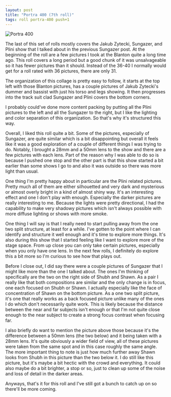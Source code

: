 ```yaml
---
layout: post
title: "Portra 400 (7th roll)"
tags: roll portra-400 push+1
---
```


![Portra 400](/assets/rolls/Portra400-7.jpg)

The last of this set of rolls mostly covers the Jakub Zytecki, Sungazer, and Plini show that I talked about in the previous Sungazer post. At the beginning of the roll are a few pictures I took at the Blanton quite a long time ago. This roll covers a long period but a good chunk of it was unsalvageable so it has fewer pictures than it should. Instead of the 36-40 I normally would get for a roll rated with 36 pictures, there are only 31.

The organization of this collage is pretty easy to follow, it starts at the top left with those Blanton pictures, has a couple pictures of Jakub Zytecki's dummer and bassist with just his torso and legs showing. It then progresses into the track suit clad Sungazer and Plini covers the bottom corners.

I probably could've done more content packing by putting all the Plini pictures to the left and all the Sungazer to the right, but I like the lighting and color separation of this organization. So that's why it's structured this way.

Overall, I liked this roll quite a bit. Some of the pictures, especially of Sungazer, are quite similar which is a bit disappointing but overall it feels like it was a good exploration of a couple of different things I was trying to do. Notably, I brought a 28mm and a 50mm lens to the show and there are a few pictures with each lens. Part of the reason why I was able to do so is because I pushed one stop and the other part is that this show started a bit earlier than some shows I go to and also it was outside so there was more light than usual.

One thing I'm pretty happy about in particular are the Plini related pictures. Pretty much all of them are either silhouetted and very dark and mysterious or almost overly bright in a kind of almost shiny way. It's an interesting effect and one I don't play with enough. Especially the darker pictures are really interesting to me. Because the lights were pretty directional, I had the capability to make very shadowy pictures which isn't always possible with more diffuse lighting or shows with more smoke.

One thing I will say is that I really need to start pulling away from the one two split structure, at least for a while. I've gotten to the point where I can identify and structure it well enough and it's time to explore more things. It's also during this show that I started feeling like I want to explore more of the stage space. From up close you can only take certain pictures, especially when you only have one lens. In the next few rolls, I definitely do explore this a bit more so I'm curious to see how that plays out.

Before I close out, I did say there were a couple pictures of Sungazer that I might like more than the one I talked about. The ones I'm thinking of specifically are the two on the right side of Shubh and Shawn. As a pair I really like that both compositions are similar and the only change is in focus, one each focused on Shubh or Shawn. I actually especially like the face of concentration of Shawn on the bottom picture. As a one two split picture, it's one that really works as a back focused picture unlike many of the ones I do which don't necessarily quite work. This is likely because the distance between the near and far subjects isn't enough or that I'm not quite close enough to the near subject to create a strong focus contrast when focusing far.

I also briefly do want to mention the picture above those because it's the difference between a 50mm lens (the two below) and it being taken with a 28mm lens. It's quite obviously a wider field of view, all of these pictures were taken from the same spot and in this case roughly the same angle. The more important thing to note is just how much further away Shawn looks from Shubh in this picture than the two below it. I do still like this picture, but it's maybe a bit hectic with the crowd and everything. It could also maybe do a bit brighter, a stop or so, just to clean up some of the noise and loss of detail in the darker areas.

Anyways, that's it for this roll and I've still got a bunch to catch up on so there'll be more coming.

